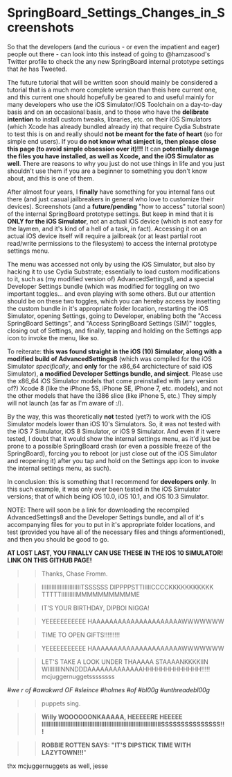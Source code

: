 # SpringBoard_Settings_Changes_in_Screenshots
So that the developers (and the curious - or even the impatient and eager) people out there - can look into this instead of going to @hamzasood's Twitter profile to check the any new SpringBoard internal prototype settings that *he* has Tweeted.

The future tutorial that will be written soon should mainly be considered a tutorial that is a much more complete version than theis here current one, and this current one should hopefully be geared to and useful mainly for many developers who use the iOS Simulator/iOS Toolchain on a day-to-day basis and on an occasional basis, and to those who have the **delibrate intention** to install custom tweaks, libraries, etc. on their iOS Simulators (which Xcode has already bundled already in) that require Cydia Substrate to test this is on and really should **not be meant for the fate of heart** (so for simple end users). If you **do not know what simject is, then please close this page (to avoid simple obsession over it)!!!** It can **potentially damage the files you have installed, as well as Xcode, and the iOS Simulator as well**. There are reasons to why you just do not use things in life and you just shouldn't use them if you are a beginner to something you don't know about, and this is one of them.

After almost four years, I **finally** have something for you internal fans out there (and just casual jailbreakers in general who love to customize their devices). Screenshots (and a **future/pending** "how to access" tutorial soon) of the internal SpringBoard prototype settings. But keep in mind that it is **ONLY for the iOS Simulator**, not an actual iOS device (which is not easy for the laymen, and it's kind of a hell of a task, in fact). Accessing it on an actual iOS device itself will require a jailbreak (or at least partial root read/write permissions to the filesystem) to access the internal prototype settings menu.

The menu was accessed not only by using the iOS Simulator, but also by hacking it to use Cydia Substrate; essentially to load custom modifications to it, such as (my modified version of) AdvancedSettings8, and a special Developer Settings bundle (which was modified for toggling on two important toggles… and even playing with some others. But our attention should be on these two toggles, which you can hereby access by insetting the custom bundle in it's appropriate folder location, restarting the iOS Simulator, opening Settings, going to Developer, enabling both the "Access SpringBoard Settings", and "Access SpringBoard Settings (SIM)" toggles, closing out of Settings, and finally, tapping and holding on the Settings app icon to invoke the menu, like so.

To reiterate: **this was found straight in the iOS (10) Simulator, along with a modified build of AdvancedSettings8** (which was compiled for the iOS Simulator *specifically*, and **only** for the x86_64 archictecture of said iOS Simulator), **a modified Developer Settings bundle, and simject**. Please use the x86_64 iOS Simulator models that come preinstalled with (any version of?) Xcode 8 (like the iPhone 5S, iPhone SE, iPhone 7, etc. models), and not the other models that have the i386 slice (like iPhone 5, etc.) They simply will not launch (as far as I'm aware of :/).

By the way, this was theoretically **not** tested (yet?) to work with the iOS Simulator models lower than iOS 10's Simulators. So, it was not tested with the iOS 7 Simulator, iOS 8 Simulator, or iOS 9 Simulator. And even if it were tested, I doubt that it would show the internal settings menu, as it'd just be prone to a possible SpringBoard crash (or even a possible freeze of the SpringBoard), forcing you to reboot (or just close out of the iOS Simulator and reopening it) after you tap and hold on the Settings app icon to invoke the internal settings menu, as such).

In conclusion: this is something that I recommend for **developers only**. In this such example, it was only ever been tested in the iOS Simulator versions; that of which being iOS 10.0, iOS 10.1, and iOS 10.3 Simulator.

NOTE: There will soon be a link for downloading the recompiled AdvancedSettings8 and the Developer Settings bundle, and all of it's accompanying files for you to put in it's appropriate folder locations, and test (provided you have all of the necessary files and things aformentioned), and then you should be good to go.

**AT LOST LAST, YOU FINALLY CAN USE THESE IN THE IOS 10 SIMULATOR! LINK ON THIS GITHUB PAGE!**
    
>> Thanks, Chase Fromm.



>> IIIIIIIIIIIIIIIIIIIIIIIITSSSSSS DIPPPPSTTIIIIICCCCKKKKKKKKKKK TTTTTIIIIIIIIIMMMMMMMMMMME
    
>> IT'S YOUR BIRTHDAY, DIPBOI NIGGA!



>> YEEEEEEEEEEE HAAAAAAAAAAAAAAAAAAAAAWWWWWWW

>> TIME TO OPEN GIFTS!!!!!!!!!



>> YEEEEEEEEEEE HAAAAAAAAAAAAAAAAAAAAAWWWWWWW



>> LET'S TAKE A LOOK UNDER THAAAAA STAAAANKKKKIIN WIIIIIIIINNNDDDAAAAAAAAAAAAAHHHHHHHHHHHHH!!!!! mcjuggernuggetssssssss
      

*#we r of #awakwrd OF #sleince #holmes #of #bl00g #unthreadebl00g*
>> puppets sing.


>> **Willy WOOOOOONKAAAAA, HEEEEERE HEEEEE IIIIIIIIIIIIIIIIIIIIIIIIIIIIIIIIIIIIIIIIIIIIIIIIIIIIIIIIIIIIIIIIIIIIIISSSSSSSSSSSSSSS!!!**

>> **ROBBIE ROTTEN SAYS: "IT'S DIPSTICK TIME WITH LAZYTOWN!!!**"

thx mcjuggernuggets as well, jesse
